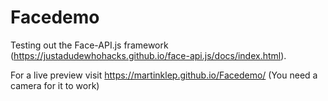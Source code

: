 # Facedemo
 Testing out the Face-API.js framework (https://justadudewhohacks.github.io/face-api.js/docs/index.html).
 
 For a live preview visit https://martinklep.github.io/Facedemo/ (You need a camera for it to work)
